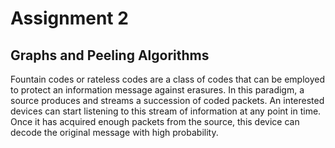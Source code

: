 # Assignment 2


## Graphs and Peeling Algorithms

Fountain codes or rateless codes are a class of codes that can be employed to protect an information message against erasures.
In this paradigm, a source produces and streams a succession of coded packets.
An interested devices can start listening to this stream of information at any point in time.
Once it has acquired enough packets from the source, this device can decode the original message with high probability.
